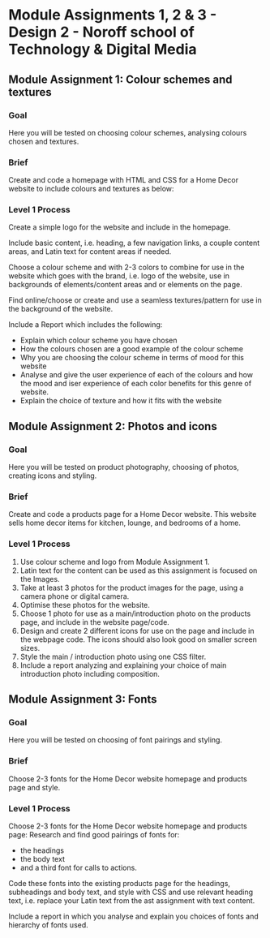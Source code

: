 # Module Assignments 1, 2 & 3 - Design 2 - Noroff school of Technology & Digital Media

## Module Assignment 1: Colour schemes and textures

### Goal
Here you will be tested on choosing colour schemes, analysing colours chosen and textures.

### Brief
Create and code a homepage with HTML and CSS for a Home Decor website to include colours and textures as below:

### Level 1 Process
Create a simple logo for the website and include in the homepage.

Include basic content, i.e. heading, a few navigation links, a couple content areas, and Latin text for content areas if needed.

Choose a colour scheme and with 2-3 colors to combine for use in the website which goes with the brand, i.e. logo of the website, use in backgrounds of elements/content areas and or elements on the page.

Find online/choose or create and use a seamless textures/pattern for use in the background of the website.

Include a Report which includes the following:
- Explain which colour scheme you have chosen
- How the colours chosen are a good example of the colour scheme
- Why you are choosing the colour scheme in terms of mood for this website
- Analyse and give the user experience of each of the colours and how the mood and iser experience of each color benefits for this genre of website.
- Explain the choice of texture and how it fits with the website


## Module Assignment 2: Photos and icons

### Goal
Here you will be tested on product photography, choosing of photos, creating icons and styling.

### Brief
Create and code a products page for a Home Decor website. This website sells home decor items for kitchen, lounge, and bedrooms of a home.

### Level 1 Process
1. Use colour scheme and logo from Module Assignment 1.
2. Latin text for the content can be used as this assignment is focused on the Images.
3. Take at least 3 photos for the product images for the page, using a camera phone or digital camera.
4. Optimise these photos for the website.
5. Choose 1 photo for use as a main/introduction photo on the products page, and include in the website page/code.
6. Design and create 2 different icons for use on the page and include in the webpage code. The icons should also look good on smaller screen sizes.
7. Style the main / introduction photo using one CSS filter.
8. Include a report analyzing and explaining your choice of main introduction photo including composition.


## Module Assignment 3: Fonts

### Goal
Here you will be tested on choosing of font pairings and styling.

### Brief
Choose 2-3 fonts for the Home Decor website homepage and products page and style.

### Level 1 Process
Choose 2-3 fonts for the Home Decor website homepage and products page: Research and find good pairings of fonts for:
- the headings
- the body text
- and a third font for calls to actions.

Code these fonts into the existing products page for the headings, subheadings and body text, and style with CSS and use relevant heading text, i.e. replace your Latin text from the ast assignment with text content.

Include a report in which you analyse and explain you choices of fonts and hierarchy of fonts used.

